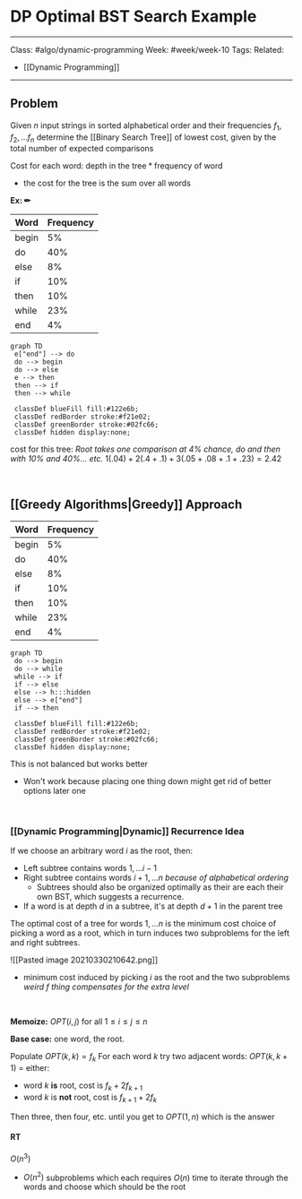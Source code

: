 # DP Optimal BST Search Example

---

Class: #algo/dynamic-programming 
Week: #week/week-10
Tags: 
Related:
- [[Dynamic Programming]]

---

## Problem
Given $n$ input strings in sorted alphabetical order and their frequencies $f_1, f_2, ... f_n$ determine the [[Binary Search Tree]] of lowest cost, given by the total number of expected comparisons

Cost for each word: $\text{depth in the tree} * \text{frequency of word}$
- the cost for the tree is the sum over all words

**Ex: ✏**  

| Word  | Frequency |
| ----- | --------- |
| begin | 5%        |
| do    | 40%       |
| else  | 8%        |
| if    | 10%       |
| then  | 10%       |
| while | 23%       |
| end   | 4%        |

```mermaid
graph TD
 e["end"] --> do
 do --> begin
 do --> else
 e --> then
 then --> if
 then --> while
 
 classDef blueFill fill:#122e6b;
 classDef redBorder stroke:#f21e02;
 classDef greenBorder stroke:#02fc66;
 classDef hidden display:none;
```


cost for this tree: 
*Root takes one comparison at 4% chance, do and then with 10% and 40%... etc.*
$1(.04)+2(.4+.1)+3(.05+.08+.1+.23) = 2.42$

<br/>

## [[Greedy Algorithms|Greedy]] Approach

| Word  | Frequency |
| ----- | --------- |
| begin | 5%        |
| do    | 40%       |
| else  | 8%        |
| if    | 10%       |
| then  | 10%       |
| while | 23%       |
| end   | 4%          |

```mermaid
graph TD
 do --> begin
 do --> while
 while --> if
 if --> else
 else --> h:::hidden
 else --> e["end"]
 if --> then
 
 classDef blueFill fill:#122e6b;
 classDef redBorder stroke:#f21e02;
 classDef greenBorder stroke:#02fc66;
 classDef hidden display:none;
```

This is not balanced but works better
- Won't work because placing one thing down might get rid of better options later one

<br/>

### [[Dynamic Programming|Dynamic]] Recurrence Idea
If we choose an arbitrary word $i$ as the root, then:
- Left subtree contains words $1, ... i-1$
- Right subtree contains words $i + 1, ... n$ *because of alphabetical ordering*
	- Subtrees should also be organized optimally as their are each their own BST, which suggests a recurrence.
- If a word is at depth $d$ in a subtree, it's at depth $d+1$ in the parent tree

The optimal cost of a tree for words $1, ... n$ is the minimum cost choice of picking a word as a root, which in turn induces two subproblems for the left and right subtrees.

![[Pasted image 20210330210642.png]]

- minimum cost induced by picking $i$ as the root and the two subproblems 
*weird f thing compensates for the  extra level*

<br/>

**Memoize:** $OPT(i, j)$ for all $1\le i \le j \le n$

**Base case:** one word, the root. 

Populate $OPT(k, k) = f_k$ 
For each word $k$ try two adjacent words: 
$OPT(k, k+1)$ = either:
- word $k$ **is** root, cost is $f_k + 2f_{k+1}$
- word $k$ is **not** root, cost is $f_{k+1} + 2f_k$

Then three, then four, etc. until you get to $OPT(1, n)$ which is the answer

#### RT
$O(n^3)$
- $O(n^2)$ subproblems which each requires $O(n)$ time to iterate through the words and choose which should be the root

